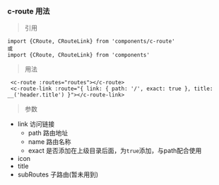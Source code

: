 ### c-route 用法

> 引用 
```
import {CRoute, CRouteLink} from 'components/c-route'
或
import {CRoute, CRouteLink} from 'components'
```

> 用法

```í
 <c-route :routes="routes"></c-route>
 <c-route-link :route="{ link: { path: '/', exact: true }, title: __('header.title') }"></c-route-link>
```

> 参数
- link 访问链接
    - path 路由地址
    - name 路由名称
    - exact 是否添加在上级目录后面，为`true`添加，与path配合使用
- icon 
- title 
- subRoutes 子路由(暂未用到)